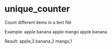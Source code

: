 # unique_counter
Count different items in a text file

Example:
apple
banana
apple
mango
apple
banana

Result:
apple,3
banana,2
mango,1
